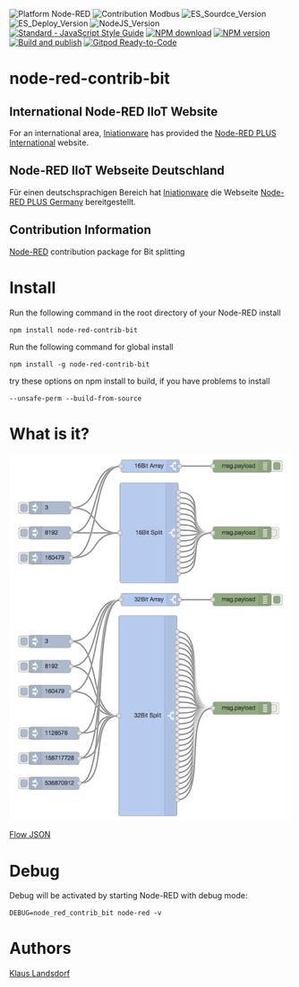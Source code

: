 ![Platform Node-RED](http://b.repl.ca/v1/Platform-Node--RED-red.png)
![Contribution Modbus](http://b.repl.ca/v1/Contribution-Bit-orange.png)
![ES_Sourdce_Version](http://b.repl.ca/v1/JS_Source-ES2019-yellow.png)
![ES_Deploy_Version](http://b.repl.ca/v1/JS_Deploy-ES2015-yellow.png)
![NodeJS_Version](http://b.repl.ca/v1/NodeJS-LTS-green.png)
[![Standard - JavaScript Style Guide](https://img.shields.io/badge/code%20style-standard-brightgreen.svg)](http://standardjs.com/)
[![NPM download](https://img.shields.io/npm/dm/node-red-contrib-bit.svg)](http://www.npm-stats.com/~packages/node-red-contrib-bit)
[![NPM version](https://badge.fury.io/js/node-red-contrib-bit.png)](http://badge.fury.io/js/node-red-contrib-bit)
[![Build and publish](https://github.com/BiancoRoyal/node-red-contrib-bit/actions/workflows/build.yml/badge.svg)](https://github.com/BiancoRoyal/node-red-contrib-bit/actions/workflows/build.yml)
[![Gitpod Ready-to-Code](https://img.shields.io/badge/Gitpod-ready--to--code-blue?logo=gitpod)](https://gitpod.io/#https://github.com/BiancoRoyal/node-red-contrib-bit)

node-red-contrib-bit 
========================

## International Node-RED IIoT Website

For an international area, [Iniationware][4] has provided the [Node-RED PLUS International][5] website.

## Node-RED IIoT Webseite Deutschland

Für einen deutschsprachigen Bereich hat [Iniationware][4] die Webseite [Node-RED PLUS Germany][6] bereitgestellt.

## Contribution Information

[Node-RED][1] contribution package for Bit splitting

# Install

Run the following command in the root directory of your Node-RED install

    npm install node-red-contrib-bit

Run the following command for global install

    npm install -g node-red-contrib-bit

try these options on npm install to build, if you have problems to install

    --unsafe-perm --build-from-source

# What is it?

![Flow Example](images/Screenshotv002.png)

[Flow JSON][3]

# Debug

Debug will be activated by starting Node-RED with debug mode: 

    DEBUG=node_red_contrib_bit node-red -v


# Authors

[Klaus Landsdorf][2]

[1]:https://nodered.org
[2]:https://github.com/biancode
[3]:https://flows.nodered.org/flow/9015efb0c2251945da20da8ff55f123e
[4]:https://iniationware.com/
[5]:http://node-red.plus/
[6]:http://node-red-plus.de/
